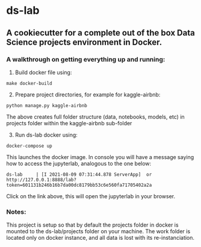 # ds-lab

## A cookiecutter for a complete out of the box Data Science projects environment in Docker.

### A walkthrough on getting everything up and running:
1. Build docker file using:
```shell
make docker-build
```
2. Prepare project directories, for example for kaggle-airbnb:
```shell
python manage.py kaggle-airbnb
```
The above creates full folder structure (data, notebooks, models, etc) in projects folder within the kaggle-airbnb sub-folder

3. Run ds-lab docker using:
```shell
docker-compose up
```
This launches the docker image. In console you will have a message saying how to access the jupyterlab, analogous to the one below:
```
ds-lab     | [I 2021-08-09 07:31:44.878 ServerApp]  or http://127.0.0.1:8888/lab?token=601131b246b16b7da00dc8179bb53c6e560fa71705402a2a
```
Click on the link above, this will open the jupyterlab in your browser.

### Notes: 
This project is setup so that by default the projects folder in docker is mounted to the ds-lab/projects folder on your machine. The work folder is located only on docker instance, and all data is lost with its re-instanciation. 